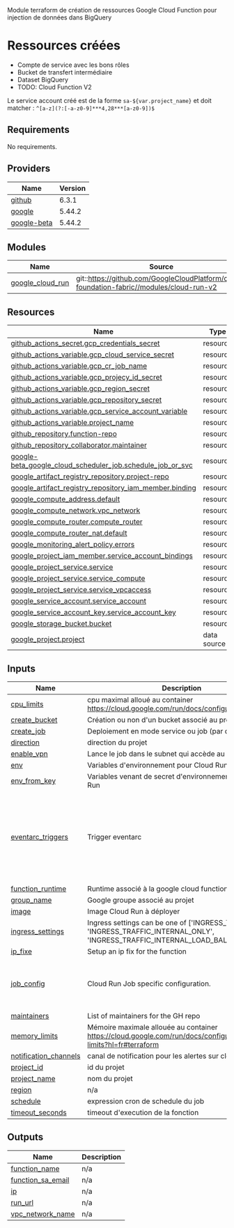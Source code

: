 Module terraform de création de ressources Google Cloud Function pour injection de données dans BigQuery

# Ressources créées
* Compte de service avec les bons rôles
* Bucket de transfert intermédiaire
* Dataset BigQuery
* TODO: Cloud Function V2

Le service account créé est de la forme `sa-${var.project_name}` et doit matcher : `^[a-z](?:[-a-z0-9]***4,28***[a-z0-9])$`

<!-- BEGIN_TF_DOCS -->
## Requirements

No requirements.

## Providers

| Name | Version |
|------|---------|
| <a name="provider_github"></a> [github](#provider\_github) | 6.3.1 |
| <a name="provider_google"></a> [google](#provider\_google) | 5.44.2 |
| <a name="provider_google-beta"></a> [google-beta](#provider\_google-beta) | 5.44.2 |

## Modules

| Name | Source | Version |
|------|--------|---------|
| <a name="module_google_cloud_run"></a> [google\_cloud\_run](#module\_google\_cloud\_run) | git::https://github.com/GoogleCloudPlatform/cloud-foundation-fabric//modules/cloud-run-v2 | v44.1 |

## Resources

| Name | Type |
|------|------|
| [github_actions_secret.gcp_credentials_secret](https://registry.terraform.io/providers/integrations/github/latest/docs/resources/actions_secret) | resource |
| [github_actions_variable.gcp_cloud_service_secret](https://registry.terraform.io/providers/integrations/github/latest/docs/resources/actions_variable) | resource |
| [github_actions_variable.gcp_cr_job_name](https://registry.terraform.io/providers/integrations/github/latest/docs/resources/actions_variable) | resource |
| [github_actions_variable.gcp_projecy_id_secret](https://registry.terraform.io/providers/integrations/github/latest/docs/resources/actions_variable) | resource |
| [github_actions_variable.gcp_region_secret](https://registry.terraform.io/providers/integrations/github/latest/docs/resources/actions_variable) | resource |
| [github_actions_variable.gcp_repository_secret](https://registry.terraform.io/providers/integrations/github/latest/docs/resources/actions_variable) | resource |
| [github_actions_variable.gcp_service_account_variable](https://registry.terraform.io/providers/integrations/github/latest/docs/resources/actions_variable) | resource |
| [github_actions_variable.project_name](https://registry.terraform.io/providers/integrations/github/latest/docs/resources/actions_variable) | resource |
| [github_repository.function-repo](https://registry.terraform.io/providers/integrations/github/latest/docs/resources/repository) | resource |
| [github_repository_collaborator.maintainer](https://registry.terraform.io/providers/integrations/github/latest/docs/resources/repository_collaborator) | resource |
| [google-beta_google_cloud_scheduler_job.schedule_job_or_svc](https://registry.terraform.io/providers/hashicorp/google-beta/latest/docs/resources/google_cloud_scheduler_job) | resource |
| [google_artifact_registry_repository.project-repo](https://registry.terraform.io/providers/hashicorp/google/latest/docs/resources/artifact_registry_repository) | resource |
| [google_artifact_registry_repository_iam_member.binding](https://registry.terraform.io/providers/hashicorp/google/latest/docs/resources/artifact_registry_repository_iam_member) | resource |
| [google_compute_address.default](https://registry.terraform.io/providers/hashicorp/google/latest/docs/resources/compute_address) | resource |
| [google_compute_network.vpc_network](https://registry.terraform.io/providers/hashicorp/google/latest/docs/resources/compute_network) | resource |
| [google_compute_router.compute_router](https://registry.terraform.io/providers/hashicorp/google/latest/docs/resources/compute_router) | resource |
| [google_compute_router_nat.default](https://registry.terraform.io/providers/hashicorp/google/latest/docs/resources/compute_router_nat) | resource |
| [google_monitoring_alert_policy.errors](https://registry.terraform.io/providers/hashicorp/google/latest/docs/resources/monitoring_alert_policy) | resource |
| [google_project_iam_member.service_account_bindings](https://registry.terraform.io/providers/hashicorp/google/latest/docs/resources/project_iam_member) | resource |
| [google_project_service.service](https://registry.terraform.io/providers/hashicorp/google/latest/docs/resources/project_service) | resource |
| [google_project_service.service_compute](https://registry.terraform.io/providers/hashicorp/google/latest/docs/resources/project_service) | resource |
| [google_project_service.service_vpcaccess](https://registry.terraform.io/providers/hashicorp/google/latest/docs/resources/project_service) | resource |
| [google_service_account.service_account](https://registry.terraform.io/providers/hashicorp/google/latest/docs/resources/service_account) | resource |
| [google_service_account_key.service_account_key](https://registry.terraform.io/providers/hashicorp/google/latest/docs/resources/service_account_key) | resource |
| [google_storage_bucket.bucket](https://registry.terraform.io/providers/hashicorp/google/latest/docs/resources/storage_bucket) | resource |
| [google_project.project](https://registry.terraform.io/providers/hashicorp/google/latest/docs/data-sources/project) | data source |

## Inputs

| Name | Description | Type | Default | Required |
|------|-------------|------|---------|:--------:|
| <a name="input_cpu_limits"></a> [cpu\_limits](#input\_cpu\_limits) | cpu maximal alloué au container https://cloud.google.com/run/docs/configuring/cpu?hl=fr | `string` | `"1000m"` | no |
| <a name="input_create_bucket"></a> [create\_bucket](#input\_create\_bucket) | Création ou non d'un bucket associé au projet | `bool` | `true` | no |
| <a name="input_create_job"></a> [create\_job](#input\_create\_job) | Deploiement en mode service ou job (par défaut) | `bool` | `"true"` | no |
| <a name="input_direction"></a> [direction](#input\_direction) | direction du projet | `string` | n/a | yes |
| <a name="input_enable_vpn"></a> [enable\_vpn](#input\_enable\_vpn) | Lance le job dans le subnet qui accède au vpn | `bool` | `"false"` | no |
| <a name="input_env"></a> [env](#input\_env) | Variables d'environnement pour Cloud Run | `map(string)` | `null` | no |
| <a name="input_env_from_key"></a> [env\_from\_key](#input\_env\_from\_key) | Variables venant de secret d'environnement pour Cloud Run | `map(any)` | `null` | no |
| <a name="input_eventarc_triggers"></a> [eventarc\_triggers](#input\_eventarc\_triggers) | Trigger eventarc | <pre>object({<br/>    audit_log = optional(map(object({<br/>      method  = string<br/>      service = string<br/>    })))<br/>    pubsub                 = optional(map(string))<br/>    service_account_email  = optional(string)<br/>    service_account_create = optional(bool, false)<br/>  })</pre> | `{}` | no |
| <a name="input_function_runtime"></a> [function\_runtime](#input\_function\_runtime) | Runtime associé à la google cloud function | `string` | `"python311"` | no |
| <a name="input_group_name"></a> [group\_name](#input\_group\_name) | Google groupe associé au projet | `string` | `null` | no |
| <a name="input_image"></a> [image](#input\_image) | Image Cloud Run à déployer | `string` | `null` | no |
| <a name="input_ingress_settings"></a> [ingress\_settings](#input\_ingress\_settings) | Ingress settings can be one of ['INGRESS\_TRAFFIC\_ALL', 'INGRESS\_TRAFFIC\_INTERNAL\_ONLY', 'INGRESS\_TRAFFIC\_INTERNAL\_LOAD\_BALANCER'] | `string` | `"INGRESS_TRAFFIC_INTERNAL_LOAD_BALANCER"` | no |
| <a name="input_ip_fixe"></a> [ip\_fixe](#input\_ip\_fixe) | Setup an ip fix for the function | `bool` | `false` | no |
| <a name="input_job_config"></a> [job\_config](#input\_job\_config) | Cloud Run Job specific configuration. | <pre>object({<br/>    max_retries = optional(number)<br/>    task_count  = optional(number)<br/>    timeout     = optional(string)<br/>  })</pre> | `{}` | no |
| <a name="input_maintainers"></a> [maintainers](#input\_maintainers) | List of maintainers for the GH repo | `list(string)` | `null` | no |
| <a name="input_memory_limits"></a> [memory\_limits](#input\_memory\_limits) | Mémoire maximale allouée au container https://cloud.google.com/run/docs/configuring/memory-limits?hl=fr#terraform | `string` | `"512Mi"` | no |
| <a name="input_notification_channels"></a> [notification\_channels](#input\_notification\_channels) | canal de notification pour les alertes sur cloud run | `list(string)` | n/a | yes |
| <a name="input_project_id"></a> [project\_id](#input\_project\_id) | id du projet | `string` | n/a | yes |
| <a name="input_project_name"></a> [project\_name](#input\_project\_name) | nom du projet | `string` | n/a | yes |
| <a name="input_region"></a> [region](#input\_region) | n/a | `string` | `"europe-west1"` | no |
| <a name="input_schedule"></a> [schedule](#input\_schedule) | expression cron de schedule du job | `string` | `null` | no |
| <a name="input_timeout_seconds"></a> [timeout\_seconds](#input\_timeout\_seconds) | timeout d'execution de la fonction | `number` | `300` | no |

## Outputs

| Name | Description |
|------|-------------|
| <a name="output_function_name"></a> [function\_name](#output\_function\_name) | n/a |
| <a name="output_function_sa_email"></a> [function\_sa\_email](#output\_function\_sa\_email) | n/a |
| <a name="output_ip"></a> [ip](#output\_ip) | n/a |
| <a name="output_run_url"></a> [run\_url](#output\_run\_url) | n/a |
| <a name="output_vpc_network_name"></a> [vpc\_network\_name](#output\_vpc\_network\_name) | n/a |
<!-- END_TF_DOCS -->